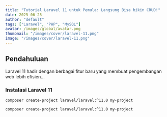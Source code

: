 ```yaml
---
title: "Tutorial Laravel 11 untuk Pemula: Langsung Bisa bikin CRUD!"
date: 2025-06-25
author: "default"
tags: ["Laravel", "PHP", "MySQL"]
avatar: /images/global/avatar.png
thumbnail: "/images/cover/laravel-11.png"
image: "/images/cover/laravel-11.png"
---
```


## Pendahuluan
Laravel 11 hadir dengan berbagai fitur baru yang membuat pengembangan web lebih efisien...

### Instalasi Laravel 11


```code
composer create-project laravel/laravel:^11.0 my-project
```

```bash
composer create-project laravel/laravel:^11.0 my-project

